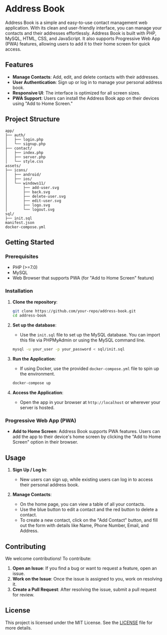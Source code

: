 # Address Book

Address Book is a simple and easy-to-use contact management web application. With its clean and user-friendly interface, you can manage your contacts and their addresses effortlessly. Address Book is built with PHP, MySQL, HTML, CSS, and JavaScript. It also supports Progressive Web App (PWA) features, allowing users to add it to their home screen for quick access.

## Features

- **Manage Contacts**: Add, edit, and delete contacts with their addresses.
- **User Authentication**: Sign up or log in to manage your personal address book.
- **Responsive UI**: The interface is optimized for all screen sizes.
- **PWA Support**: Users can install the Address Book app on their devices using "Add to Home Screen."

## Project Structure

```plaintext
app/
├── auth/
│   ├── login.php
│   └── signup.php
├── contact/
│   ├── index.php
│   ├── server.php
│   └── style.css
assets/
├── icons/
│   ├── android/
│   ├── ios/
│   └── windows11/
│       ├── add-user.svg
│       ├── back.svg
│       ├── delete-user.svg
│       ├── edit-user.svg
│       ├── logo.svg
│       └── logout.svg
sql/
├── init.sql
manifest.json
docker-compose.yml
```

## Getting Started

### Prerequisites

- PHP (>=7.0)
- MySQL
- Web Browser that supports PWA (for "Add to Home Screen" feature)

### Installation

1. **Clone the repository**:

   ```bash
   git clone https://github.com/your-repo/address-book.git
   cd address-book
   ```

2. **Set up the database**:

   - Use the `init.sql` file to set up the MySQL database. You can import this file via PHPMyAdmin or using the MySQL command line.

   ```bash
   mysql -u your_user -p your_password < sql/init.sql
   ```

3. **Run the Application**:

   - If using Docker, use the provided `docker-compose.yml` file to spin up the environment.

   ```bash
   docker-compose up
   ```

4. **Access the Application**:
   - Open the app in your browser at `http://localhost` or wherever your server is hosted.

### Progressive Web App (PWA)

- **Add to Home Screen**: Address Book supports PWA features. Users can add the app to their device's home screen by clicking the "Add to Home Screen" option in their browser.

## Usage

1. **Sign Up / Log In**:

   - New users can sign up, while existing users can log in to access their personal address book.

2. **Manage Contacts**:
   - On the home page, you can view a table of all your contacts.
   - Use the blue button to edit a contact and the red button to delete a contact.
   - To create a new contact, click on the "Add Contact" button, and fill out the form with details like Name, Phone Number, Email, and Address.

## Contributing

We welcome contributions! To contribute:

1. **Open an Issue**: If you find a bug or want to request a feature, open an issue.
2. **Work on the Issue**: Once the issue is assigned to you, work on resolving it.
3. **Create a Pull Request**: After resolving the issue, submit a pull request for review.

## License

This project is licensed under the MIT License. See the [LICENSE](LICENSE) file for more details.
